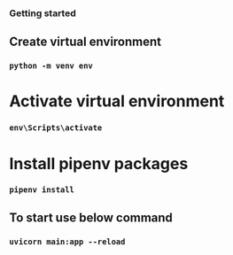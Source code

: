 ### Getting started

## Create virtual environment

### `python -m venv env`

# Activate virtual environment

### `env\Scripts\activate`

# Install pipenv packages

### `pipenv install`

## To start use below command

### `uvicorn main:app --reload `
